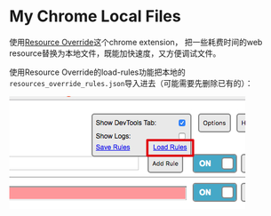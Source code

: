 My Chrome Local Files
=====================

使用[Resource Override](https://chrome.google.com/webstore/detail/resource-override/pkoacgokdfckfpndoffpifphamojphii)这个chrome extension，
把一些耗费时间的web resource替换为本地文件，既能加快速度，又方便调试文件。

使用Resource Override的load-rules功能把本地的`resources_override_rules.json`导入进去（可能需要先删除已有的）：

![load-rules](./images/load-rules.jpg)
